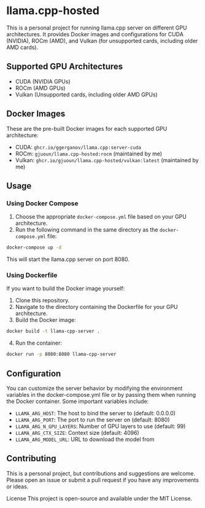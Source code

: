 # llama.cpp-hosted

This is a personal project for running llama.cpp server on different GPU architectures. It provides Docker images and configurations for CUDA (NVIDIA), ROCm (AMD), and Vulkan (for unsupported cards, including older AMD cards).

## Supported GPU Architectures

- CUDA (NVIDIA GPUs)
- ROCm (AMD GPUs)
- Vulkan (Unsupported cards, including older AMD GPUs)

## Docker Images

These are the pre-built Docker images for each supported GPU architecture:

- CUDA: `ghcr.io/ggerganov/llama.cpp:server-cuda` 
- ROCm: `gjuoun/llama.cpp-hosted:rocm` (maintained by me)
- Vulkan: `ghcr.io/gjuoun/llama.cpp-hosted/vulkan:latest` (maintained by me)

## Usage

### Using Docker Compose

1. Choose the appropriate `docker-compose.yml` file based on your GPU architecture.
2. Run the following command in the same directory as the `docker-compose.yml` file:

```bash
docker-compose up -d
```

This will start the llama.cpp server on port 8080.

### Using Dockerfile
If you want to build the Docker image yourself:

1. Clone this repository.
2. Navigate to the directory containing the Dockerfile for your GPU architecture.
3. Build the Docker image:
  ```bash
  docker build -t llama-cpp-server .
  ```
4. Run the container:
  ```bash
  docker run -p 8080:8080 llama-cpp-server
  ```

## Configuration
You can customize the server behavior by modifying the environment variables in the docker-compose.yml file or by passing them when running the Docker container. Some important variables include:

- `LLAMA_ARG_HOST`: The host to bind the server to (default: 0.0.0.0)
- `LLAMA_ARG_PORT`: The port to run the server on (default: 8080)
- `LLAMA_ARG_N_GPU_LAYERS`: Number of GPU layers to use (default: 99)
- `LLAMA_ARG_CTX_SIZE`: Context size (default: 4096)
- `LLAMA_ARG_MODEL_URL`: URL to download the model from

## Contributing
This is a personal project, but contributions and suggestions are welcome. Please open an issue or submit a pull request if you have any improvements or ideas.

License
This project is open-source and available under the MIT License.

